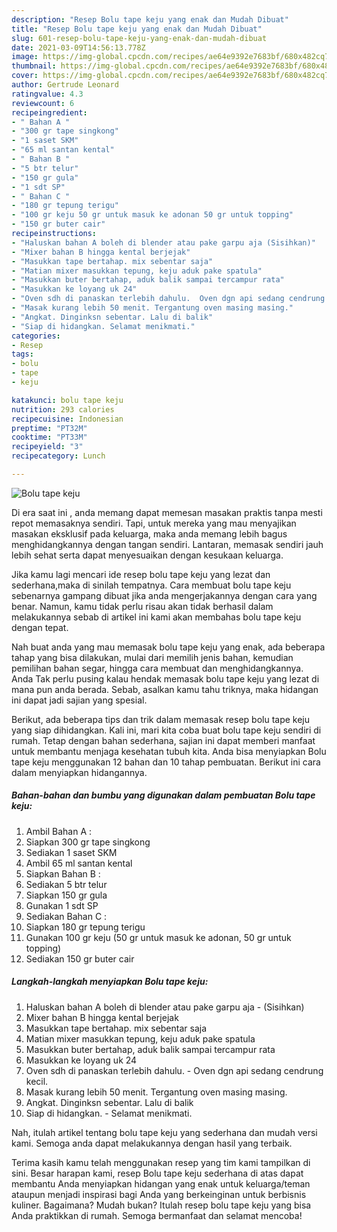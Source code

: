 ```yaml
---
description: "Resep Bolu tape keju yang enak dan Mudah Dibuat"
title: "Resep Bolu tape keju yang enak dan Mudah Dibuat"
slug: 601-resep-bolu-tape-keju-yang-enak-dan-mudah-dibuat
date: 2021-03-09T14:56:13.778Z
image: https://img-global.cpcdn.com/recipes/ae64e9392e7683bf/680x482cq70/bolu-tape-keju-foto-resep-utama.jpg
thumbnail: https://img-global.cpcdn.com/recipes/ae64e9392e7683bf/680x482cq70/bolu-tape-keju-foto-resep-utama.jpg
cover: https://img-global.cpcdn.com/recipes/ae64e9392e7683bf/680x482cq70/bolu-tape-keju-foto-resep-utama.jpg
author: Gertrude Leonard
ratingvalue: 4.3
reviewcount: 6
recipeingredient:
- " Bahan A "
- "300 gr tape singkong"
- "1 saset SKM"
- "65 ml santan kental"
- " Bahan B "
- "5 btr telur"
- "150 gr gula"
- "1 sdt SP"
- " Bahan C "
- "180 gr tepung terigu"
- "100 gr keju 50 gr untuk masuk ke adonan 50 gr untuk topping"
- "150 gr buter cair"
recipeinstructions:
- "Haluskan bahan A boleh di blender atau pake garpu aja (Sisihkan)"
- "Mixer bahan B hingga kental berjejak"
- "Masukkan tape bertahap. mix sebentar saja"
- "Matian mixer masukkan tepung, keju aduk pake spatula"
- "Masukkan buter bertahap, aduk balik sampai tercampur rata"
- "Masukkan ke loyang uk 24"
- "Oven sdh di panaskan terlebih dahulu.  Oven dgn api sedang cendrung kecil."
- "Masak kurang lebih 50 menit. Tergantung oven masing masing."
- "Angkat. Dinginksn sebentar. Lalu di balik"
- "Siap di hidangkan. Selamat menikmati."
categories:
- Resep
tags:
- bolu
- tape
- keju

katakunci: bolu tape keju 
nutrition: 293 calories
recipecuisine: Indonesian
preptime: "PT32M"
cooktime: "PT33M"
recipeyield: "3"
recipecategory: Lunch

---
```



![Bolu tape keju](https://img-global.cpcdn.com/recipes/ae64e9392e7683bf/680x482cq70/bolu-tape-keju-foto-resep-utama.jpg)

Di era  saat ini , anda memang dapat memesan masakan praktis tanpa mesti repot memasaknya sendiri. Tapi, untuk mereka yang mau menyajikan masakan eksklusif pada keluarga, maka anda memang lebih bagus menghidangkannya dengan tangan sendiri. Lantaran, memasak sendiri jauh lebih sehat serta dapat menyesuaikan dengan kesukaan keluarga.

Jika kamu lagi mencari ide resep bolu tape keju yang lezat dan sederhana,maka di sinilah tempatnya. Cara membuat bolu tape keju  sebenarnya gampang dibuat jika anda mengerjakannya dengan cara yang benar. Namun, kamu tidak perlu risau akan tidak berhasil dalam melakukannya 
sebab di artikel ini kami akan membahas bolu tape keju dengan tepat.  



Nah buat anda yang mau memasak bolu tape keju yang enak, ada beberapa tahap yang bisa dilakukan, mulai dari memilih jenis bahan, kemudian pemilihan bahan segar, hingga cara membuat dan menghidangkannya. Anda Tak perlu pusing kalau hendak memasak bolu tape keju yang lezat di mana pun anda berada. Sebab, asalkan kamu  tahu triknya, maka hidangan ini dapat jadi sajian yang spesial.

Berikut, ada beberapa tips dan trik dalam memasak resep bolu tape keju yang siap dihidangkan. Kali ini, mari kita coba buat bolu tape keju sendiri di rumah. Tetap dengan bahan sederhana, sajian ini dapat memberi manfaat untuk membantu menjaga kesehatan tubuh kita. Anda bisa menyiapkan Bolu tape keju menggunakan 12 bahan dan 10 tahap pembuatan. Berikut ini cara dalam menyiapkan hidangannya.

<!--inarticleads1-->

##### Bahan-bahan dan bumbu yang digunakan dalam pembuatan Bolu tape keju:

1. Ambil  Bahan A :
1. Siapkan 300 gr tape singkong
1. Sediakan 1 saset SKM
1. Ambil 65 ml santan kental
1. Siapkan  Bahan B :
1. Sediakan 5 btr telur
1. Siapkan 150 gr gula
1. Gunakan 1 sdt SP
1. Sediakan  Bahan C :
1. Siapkan 180 gr tepung terigu
1. Gunakan 100 gr keju (50 gr untuk masuk ke adonan, 50 gr untuk topping)
1. Sediakan 150 gr buter cair




<!--inarticleads2-->

##### Langkah-langkah menyiapkan Bolu tape keju:

1. Haluskan bahan A boleh di blender atau pake garpu aja - (Sisihkan)
1. Mixer bahan B hingga kental berjejak
1. Masukkan tape bertahap. mix sebentar saja
1. Matian mixer masukkan tepung, keju aduk pake spatula
1. Masukkan buter bertahap, aduk balik sampai tercampur rata
1. Masukkan ke loyang uk 24
1. Oven sdh di panaskan terlebih dahulu.  - Oven dgn api sedang cendrung kecil.
1. Masak kurang lebih 50 menit. Tergantung oven masing masing.
1. Angkat. Dinginksn sebentar. Lalu di balik
1. Siap di hidangkan. - Selamat menikmati.




Nah, itulah artikel tentang  bolu tape keju  yang sederhana dan mudah versi kami. Semoga anda dapat melakukannya dengan hasil yang terbaik. 

Terima kasih kamu telah menggunakan resep yang tim kami tampilkan di sini. Besar harapan kami, resep  Bolu tape keju sederhana di atas dapat membantu Anda menyiapkan hidangan yang enak untuk keluarga/teman ataupun menjadi inspirasi bagi Anda yang berkeinginan untuk berbisnis kuliner. Bagaimana? Mudah bukan? Itulah resep bolu tape keju yang bisa Anda praktikkan di rumah. Semoga bermanfaat dan selamat mencoba!

